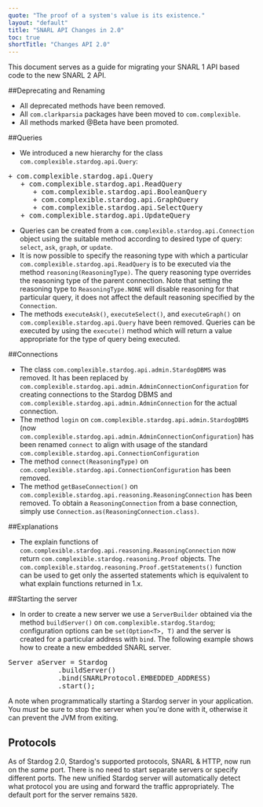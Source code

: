 ```yaml
---
quote: "The proof of a system's value is its existence."
layout: "default"
title: "SNARL API Changes in 2.0"
toc: true
shortTitle: "Changes API 2.0"
---
```


This document serves as a guide for migrating your SNARL 1 API based code to the new SNARL 2 API. 

##Deprecating and Renaming
* All deprecated methods have been removed.
* All `com.clarkparsia` packages have been moved to `com.complexible`.
* All methods marked @Beta have been promoted.

##Queries
* We introduced a new hierarchy for the class `com.complexible.stardog.api.Query`:

<pre>
+ com.complexible.stardog.api.Query
   + com.complexible.stardog.api.ReadQuery
      + com.complexible.stardog.api.BooleanQuery
      + com.complexible.stardog.api.GraphQuery
      + com.complexible.stardog.api.SelectQuery
   + com.complexible.stardog.api.UpdateQuery
</pre>

* Queries can be created from a `com.complexible.stardog.api.Connection` object using the suitable method according to desired type of query: `select`, `ask`, `graph`, or `update`.
* It is now possible to specify the reasoning type with which a particular `com.complexible.stardog.api.ReadQuery` is to be executed via the method `reasoning(ReasoningType)`. The query reasoning type overrides the reasoning type of the parent connection. Note that setting the reasoning type to `ReasoningType.NONE` will disable reasoning for that particular query, it does not affect the default reasoning specified by the `Connection`.
* The methods `executeAsk()`, `executeSelect()`, and `executeGraph()` on `com.complexible.stardog.api.Query` have been removed. Queries can be executed by using the `execute()` method which will return a value appropriate for the type of query being executed.

##Connections
* The class `com.complexible.stardog.api.admin.StardogDBMS` was removed.  It has been replaced by `com.complexible.stardog.api.admin.AdminConnectionConfiguration` for creating connections to the Stardog DBMS and `com.complexible.stardog.api.admin.AdminConnection` for the actual connection.
* The method `login` on `com.complexible.stardog.api.admin.StardogDBMS` (now `com.complexible.stardog.api.admin.AdminConnectionConfiguration`) has been renamed `connect` to align with usage of the standard `com.complexible.stardog.api.ConnectionConfiguration`
* The method `connect(ReasoningType)` on `com.complexible.stardog.api.ConnectionConfiguration` has been removed.
* The method `getBaseConnection()` on `com.complexible.stardog.api.reasoning.ReasoningConnection` has been removed.  To obtain a `ReasoningConnection` from a base connection, simply use `Connection.as(ReasoningConnection.class)`.

##Explanations
* The explain functions of `com.complexible.stardog.api.reasoning.ReasoningConnection` now return `com.complexible.stardog.reasoning.Proof` objects. The `com.complexible.stardog.reasoning.Proof.getStatements()` function can be used to get only the asserted statements which is equivalent to what explain functions returned in 1.x.

##Starting the server
* In order to create a new server we use a `ServerBuilder` obtained via the method `buildServer()` on `com.complexible.stardog.Stardog`; configuration options can be `set(Option<T>, T)` and the server is created for a particular address with `bind`. The following example shows how to create a new embedded SNARL server.
<pre>
Server aServer = Stardog
            .buildServer()
            .bind(SNARLProtocol.EMBEDDED_ADDRESS)
            .start();
</pre>

A note when programmatically starting a Stardog server in your application.  You *must* be sure to stop the server when you're done with it, otherwise it can prevent the JVM from exiting.

## Protocols

As of Stardog 2.0, Stardog's supported protocols, SNARL & HTTP, now run on the *same* port.  There is no need to start separate servers or specify different ports.  The new unified Stardog server will automatically detect what protocol you are using and forward the traffic appropriately.  The default port for the server remains `5820`. 
